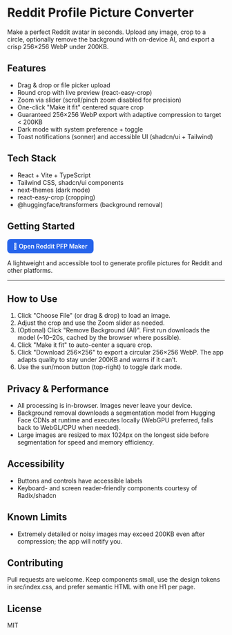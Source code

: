 # Reddit Profile Picture Converter

Make a perfect Reddit avatar in seconds. Upload any image, crop to a circle, optionally remove the background with on-device AI, and export a crisp 256×256 WebP under 200KB.

## Features
- Drag & drop or file picker upload
- Round crop with live preview (react-easy-crop)
- Zoom via slider (scroll/pinch zoom disabled for precision)
- One-click "Make it fit" centered square crop
- Guaranteed 256×256 WebP export with adaptive compression to target < 200KB
- Dark mode with system preference + toggle
- Toast notifications (sonner) and accessible UI (shadcn/ui + Tailwind)

## Tech Stack
- React + Vite + TypeScript
- Tailwind CSS, shadcn/ui components
- next-themes (dark mode)
- react-easy-crop (cropping)
- @huggingface/transformers (background removal)

## Getting Started
<a href="https://reddit-pfp-maker.lovable.app" target="_blank" rel="noopener" 
   style="display:inline-block;padding:8px 14px;border-radius:8px;background:#2563EB;color:#fff;text-decoration:none;font-weight:600">
  🚀 Open Reddit PFP Maker
</a>



A lightweight and accessible tool to generate profile pictures for Reddit and other platforms.

---


## How to Use
1. Click "Choose File" (or drag & drop) to load an image.
2. Adjust the crop and use the Zoom slider as needed.
3. (Optional) Click "Remove Background (AI)". First run downloads the model (~10–20s, cached by the browser where possible).
4. Click "Make it fit" to auto-center a square crop.
5. Click "Download 256×256" to export a circular 256×256 WebP. The app adapts quality to stay under 200KB and warns if it can’t.
6. Use the sun/moon button (top-right) to toggle dark mode.

## Privacy & Performance
- All processing is in-browser. Images never leave your device.
- Background removal downloads a segmentation model from Hugging Face CDNs at runtime and executes locally (WebGPU preferred, falls back to WebGL/CPU when needed).
- Large images are resized to max 1024px on the longest side before segmentation for speed and memory efficiency.

## Accessibility
- Buttons and controls have accessible labels
- Keyboard- and screen reader-friendly components courtesy of Radix/shadcn

## Known Limits
- Extremely detailed or noisy images may exceed 200KB even after compression; the app will notify you.

## Contributing
Pull requests are welcome. Keep components small, use the design tokens in src/index.css, and prefer semantic HTML with one H1 per page.

## License
MIT

